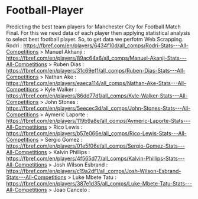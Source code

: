 # Football-Player
Predicting the best team players for Manchester City for Football Match Final. 
For this we need data of each player then applying statistical analysis to select best football player. So, to get data we perfotm Web Scrapping.
Rodri : https://fbref.com/en/players/6434f10d/all_comps/Rodri-Stats---All-Competitions > 
Manuel Akhanji : https://fbref.com/en/players/89ac64a6/all_comps/Manuel-Akanji-Stats---All-Competitions > 
Ruben Dias : https://fbref.com/en/players/31c69ef1/all_comps/Ruben-Dias-Stats---All-Competitions > 
Nathan Ake : https://fbref.com/en/players/eaeca114/all_comps/Nathan-Ake-Stats---All-Competitions > Kyle Walker : https://fbref.com/en/players/86dd77d1/all_comps/Kyle-Walker-Stats---All-Competitions > 
John Stones : https://fbref.com/en/players/5eecec3d/all_comps/John-Stones-Stats---All-Competitions > 
Aymeric Laporte : https://fbref.com/en/players/119b9a8e/all_comps/Aymeric-Laporte-Stats---All-Competitions > 
Rico Lewis : https://fbref.com/en/players/b57e066e/all_comps/Rico-Lewis-Stats---All-Competitions > Sergio Gomez : https://fbref.com/en/players/01e5f06e/all_comps/Sergio-Gomez-Stats---All-Competitions > 
Kalvin Phillips : https://fbref.com/en/players/4f565d77/all_comps/Kalvin-Phillips-Stats---All-Competitions > 
Josh Wilson Esbrand : https://fbref.com/en/players/c19a2df1/all_comps/Josh-Wilson-Esbrand-Stats---All-Competitions > 
Luke Mbete Tatu : https://fbref.com/en/players/387e1d35/all_comps/Luke-Mbete-Tatu-Stats---All-Competitions > 
Joao Cancelo :
